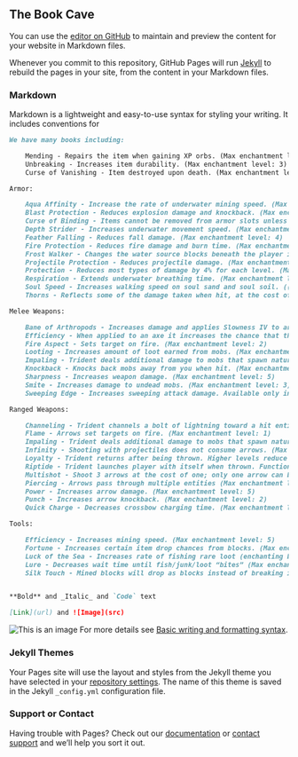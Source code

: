 ## The Book Cave

You can use the [editor on GitHub](https://github.com/ZattHunt/TheBookCave/edit/gh-pages/index.md) to maintain and preview the content for your website in Markdown files.

Whenever you commit to this repository, GitHub Pages will run [Jekyll](https://jekyllrb.com/) to rebuild the pages in your site, from the content in your Markdown files.

### Markdown

Markdown is a lightweight and easy-to-use syntax for styling your writing. It includes conventions for

```markdown
We have many books including:

    Mending - Repairs the item when gaining XP orbs. (Max enchantment level: 1) 
    Unbreaking - Increases item durability. (Max enchantment level: 3) 
    Curse of Vanishing - Item destroyed upon death. (Max enchantment level: 1) 

Armor: 

    Aqua Affinity - Increase the rate of underwater mining speed. (Max enchantment level: 1) 
    Blast Protection - Reduces explosion damage and knockback. (Max enchantment level: 4) 
    Curse of Binding - Items cannot be removed from armor slots unless the cause is death or breaking. (Max enchantment level: 1) 
    Depth Strider - Increases underwater movement speed. (Max enchantment level: 3) 
    Feather Falling - Reduces fall damage. (Max enchantment level: 4) 
    Fire Protection - Reduces fire damage and burn time. (Max enchantment level: 4) 
    Frost Walker - Changes the water source blocks beneath the player into frosted ice and prevents the damage the player would take from standing on magma blocks. (Max enchantment level: 2) 
    Projectile Protection - Reduces projectile damage. (Max enchantment level: 4) 
    Protection - Reduces most types of damage by 4% for each level. (Max enchantment level: 4) 
    Respiration - Extends underwater breathing time. (Max enchantment level: 3) 
    Soul Speed - Increases walking speed on soul sand and soul soil. ((Max enchantment level: 3) 
    Thorns - Reflects some of the damage taken when hit, at the cost of reducing durability. (Max enchantment level: 3) 

Melee Weapons: 

    Bane of Arthropods - Increases damage and applies Slowness IV to arthropod mobs (spiders, cave spiders, silverfish, endermites and bees). (Max enchantment level: 5) 
    Efficiency - When applied to an axe it increases the chance that the axe may stun a shield, with the base chance being 25% and a 5% increase for each level of efficiency. (Max enchantment level: 5) 
    Fire Aspect - Sets target on fire. (Max enchantment level: 2) 
    Looting - Increases amount of loot earned from mobs. (Max enchantment level: 3) 
    Impaling - Trident deals additional damage to mobs that spawn naturally in the ocean. (Max enchantment level: 5) 
    Knockback - Knocks back mobs away from you when hit. (Max enchantment level: 2) 
    Sharpness - Increases weapon damage. (Max enchantment level: 5) 
    Smite - Increases damage to undead mobs. (Max enchantment level: 3) 
    Sweeping Edge - Increases sweeping attack damage. Available only in Java Edition (Max enchantment level: 3) 

Ranged Weapons: 

    Channeling - Trident channels a bolt of lightning toward a hit entity. Functions only during thunderstorms and if the target is unobstructed by opaque blocks. (Max enchantment level: 1) 
    Flame - Arrows set targets on fire. (Max enchantment level: 1) 
    Impaling - Trident deals additional damage to mobs that spawn naturally in the ocean. (Max enchantment level: 5) 
    Infinity - Shooting with projectiles does not consume arrows. (Max enchantment level: 1) 
    Loyalty - Trident returns after being thrown. Higher levels reduce the return time. (Max enchantment level: 3) 
    Riptide - Trident launches player with itself when thrown. Functions only in water or rain. (Max enchantment level: 3) 
    Multishot - Shoot 3 arrows at the cost of one; only one arrow can be recovered. (Max enchantment level: 1) 
    Piercing - Arrows pass through multiple entities (Max enchantment level: 4) 
    Power - Increases arrow damage. (Max enchantment level: 5) 
    Punch - Increases arrow knockback. (Max enchantment level: 2) 
    Quick Charge - Decreases crossbow charging time. (Max enchantment level: 3) 

Tools: 

    Efficiency - Increases mining speed. (Max enchantment level: 5) 
    Fortune - Increases certain item drop chances from blocks. (Max enchantment level: 3) 
    Luck of the Sea - Increases rate of fishing rare loot (enchanting books, etc.) (Max enchantment level: 3) 
    Lure - Decreases wait time until fish/junk/loot “bites” (Max enchantment level: 3) 
    Silk Touch - Mined blocks will drop as blocks instead of breaking into other items/blocks. (Max enchantment level: 1) 


**Bold** and _Italic_ and `Code` text

[Link](url) and ![Image](src)
```
![This is an image](https://i.imgur.com/fcJLQVE.png)
For more details see [Basic writing and formatting syntax](https://docs.github.com/en/github/writing-on-github/getting-started-with-writing-and-formatting-on-github/basic-writing-and-formatting-syntax).

### Jekyll Themes

Your Pages site will use the layout and styles from the Jekyll theme you have selected in your [repository settings](https://github.com/ZattHunt/TheBookCave/settings/pages). The name of this theme is saved in the Jekyll `_config.yml` configuration file.

### Support or Contact

Having trouble with Pages? Check out our [documentation](https://docs.github.com/categories/github-pages-basics/) or [contact support](https://support.github.com/contact) and we’ll help you sort it out.
